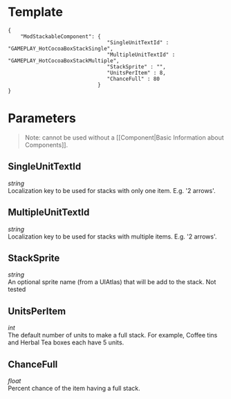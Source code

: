 # Template
```
{
    "ModStackableComponent": {
                                "SingleUnitTextId" : "GAMEPLAY_HotCocoaBoxStackSingle",
                                "MultipleUnitTextId" : "GAMEPLAY_HotCocoaBoxStackMultiple",
                                "StackSprite" : "",
                                "UnitsPerItem" : 8,
                                "ChanceFull" : 80
                             }
}
```

# Parameters

> Note: cannot be used without a [[Component|Basic Information about Components]].

## SingleUnitTextId
*string*<br/>
Localization key to be used for stacks with only one item. E.g. '2 arrows'.

## MultipleUnitTextId
*string*<br/>
Localization key to be used for stacks with multiple items. E.g. '2 arrows'.

## StackSprite
*string*<br/>
An optional sprite name (from a UIAtlas) that will be add to the stack. Not tested

## UnitsPerItem
*int*<br/>
The default number of units to make a full stack. For example, Coffee tins and Herbal Tea boxes each have 5 units.

## ChanceFull
*float*<br/>
Percent chance of the item having a full stack.